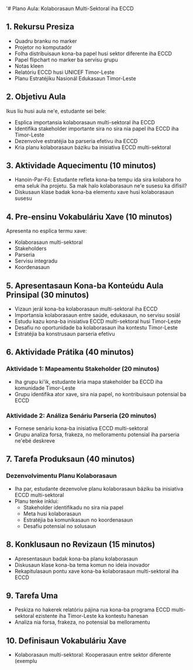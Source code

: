 '# Plano Aula: Kolaborasaun Multi-Sektoral iha ECCD

## 1. Rekursu Presiza

- Quadru branku no marker
- Projetor no komputadór
- Folha distribuisaun kona-ba papel husi sektor diferente iha ECCD
- Papel flipchart no marker ba servisu grupu
- Notas kleen
- Relatóriu ECCD husi UNICEF Timor-Leste
- Planu Estratéjiku Nasionál Edukasaun Timor-Leste

## 2. Objetivu Aula

Ikus liu husi aula ne'e, estudante sei bele:
- Esplica importansia kolaborasaun multi-sektoral iha ECCD
- Identifika stakeholder importante sira no sira nia papel iha ECCD iha Timor-Leste
- Dezenvolve estratéjia ba parseria efetivu iha ECCD
- Kria planu kolaborasaun báziku ba inisiativa ECCD multi-sektoral

## 3. Aktividade Aquecimentu (10 minutos)

- Hanoin-Par-Fó: Estudante refleta kona-ba tempu ida sira kolabora ho ema seluk iha projetu. Sa mak halo kolaborasaun ne'e susesu ka difisil?
- Diskusaun klase badak kona-ba elementu xave husi kolaborasaun susesu

## 4. Pre-ensinu Vokabuláriu Xave (10 minutos)

Apresenta no esplica termu xave:
- Kolaborasaun multi-sektoral
- Stakeholders
- Parseria
- Servisu integradu
- Koordenasaun

## 5. Apresentasaun Kona-ba Konteúdu Aula Prinsipal (30 minutos)

- Vizaun jerál kona-ba kolaborasaun multi-sektoral iha ECCD
- Importansia kolaborasaun entre saúde, edukasaun, no servisu sosiál
- Estudu kazu kona-ba inisiativa ECCD multi-sektoral husi Timor-Leste
- Desafiu no oportunidade ba kolaborasaun iha kontestu Timor-Leste
- Estratéjia ba konstrusaun parseria efetivu

## 6. Aktividade Prátika (40 minutos)

### Aktividade 1: Mapeamentu Stakeholder (20 minutos)
- Iha grupu ki'ik, estudante kria mapa stakeholder ba ECCD iha komunidade Timor-Leste
- Grupu identifika ator xave, sira nia papel, no kontribuisaun potensial ba ECCD

### Aktividade 2: Análiza Senáriu Parseria (20 minutos)
- Fornese senáriu kona-ba inisiativa ECCD multi-sektoral
- Grupu analiza forsa, frakeza, no melloramentu potensial iha parseria ne'ebé deskreve

## 7. Tarefa Produksaun (40 minutos)

### Dezenvolvimentu Planu Kolaborasaun
- Iha par, estudante dezenvolve planu kolaborasaun báziku ba inisiativa ECCD multi-sektoral
- Planu tenke inklui:
  * Stakeholder identifikadu no sira nia papel
  * Meta husi kolaborasaun
  * Estratéjia ba komunikasaun no koordenasaun
  * Desafiu potensial no solusaun

## 8. Konklusaun no Revizaun (15 minutos)

- Apresentasaun badak kona-ba planu kolaborasaun
- Diskusaun klase kona-ba tema komun no ideia inovador
- Rekapitulasaun pontu xave kona-ba kolaborasaun multi-sektoral iha ECCD

## 9. Tarefa Uma

- Peskiza no hakerek relatóriu pájina rua kona-ba programa ECCD multi-sektoral ezistente iha Timor-Leste ka kontestu hanesan
- Analiza nia forsa, frakeza, no potensial ba melloramentu

## 10. Definisaun Vokabuláriu Xave

- Kolaborasaun multi-sektoral: Kooperasaun entre sektor diferente (exemplu